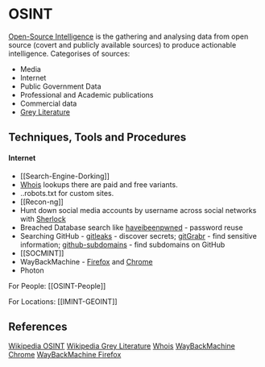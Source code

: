 # OSINT

[Open-Source Intelligence](https://en.wikipedia.org/wiki/Open-source_intelligence) is the gathering and analysing data from open source (covert and publicly available sources) to produce actionable intelligence. Categorises of sources:
- Media
- Internet
- Public Government Data
- Professional and Academic publications
- Commercial data
- [Grey Literature](https://en.wikipedia.org/wiki/Grey_literature) 

## Techniques, Tools and Procedures

#### Internet 

- [[Search-Engine-Dorking]] 
- [Whois](https://who.is/) lookups there are paid and free variants.
- ..robots.txt for custom sites.
- [[Recon-ng]]
- Hunt down social media accounts by username across social networks with [Sherlock](https://github.com/sherlock-project/sherlock)
- Breached Database search like [haveibeenpwned](https://haveibeenpwned.com/) - password reuse
- Searching GitHub - [gitleaks](https://github.com/zricethezav/gitleaks) - discover secrets;  [gitGrabr](https://github.com/gwen001/github-subdomains) - find sensitive information; [github-subdomains](https://github.com/gwen001/github-subdomains) - find subdomains on GitHub
- [[SOCMINT]]
- WayBackMachine - [Firefox](https://addons.mozilla.org/en-GB/firefox/addon/wayback-machine_new/) and [Chrome](https://chrome.google.com/webstore/detail/wayback-machine/fpnmgdkabkmnadcjpehmlllkndpkmiak)
- Photon

For People: [[OSINT-People]]

For Locations: [[IMINT-GEOINT]]

## References

[Wikipedia OSINT](https://en.wikipedia.org/wiki/Open-source_intelligence)
[Wikipedia Grey Literature](https://en.wikipedia.org/wiki/Grey_literature)
[Whois](https://who.is/)
[WayBackMachine Chrome](https://chrome.google.com/webstore/detail/wayback-machine/fpnmgdkabkmnadcjpehmlllkndpkmiak)
[WayBackMachine Firefox](https://addons.mozilla.org/en-GB/firefox/addon/wayback-machine_new/)
